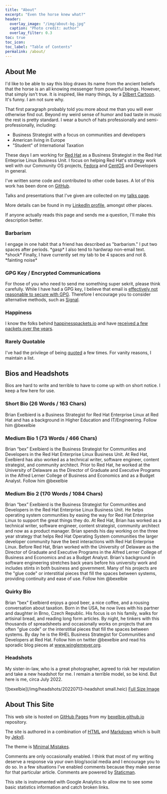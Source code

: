 ```yaml
---
title: "About"
excerpt: "Even the horse knew what?"
header:
  overlay_image: "/img/about-bg.jpg"
  caption: "Photo credit: author"
  overlay_filter: 0.3
toc: true
toc_icon: 
toc_label: "Table of Contents"
permalink: /about/
---
```


## About Me

I'd like to be able to say this blog draws its name from the ancient beliefs that the horse is an all knowing messenger from powerful beings.
However, that simply isn't true.
It is inspired, like many things, by a [Dilbert Cartoon](https://dilbert.com/strip/2015-06-10/).
It's funny.
I am not sure why.

That first paragraph probably told you more about me than you will ever otherwise find out.
Beyond my weird sense of humor and bad taste in music the rest is pretty standard.
I wear a bunch of hats professionally and semi-professionally, including:

* Business Strategist with a focus on communities and developers
* American living in Europe
* "Student" of International Taxation

These days I am working for [Red Hat](https://community.redhat.com) as a Business Strategist in the Red Hat Enteprise Linux Business Unit.
I focus on helping Red Hat's strategy work well with our Community OS projects, [Fedora](https://www.fedoraproject.org) and [CentOS](https://www.centos.org) and Developers in general.

I've written some code and contributed to other code bases.
A lot of this work has been done on [GitHub](https://github.com/bexelbie).

Talks and presentations that I've given are collected on my [talks page](/talks/).

More details can be found in my [LinkedIn profile](https://www.linkedin.com/in/bcexelbi), amongst other places.

If anyone actually reads this page and sends me a question, I'll make this description better.

### Barbarism

I engage in one habit that a friend has described as "barbarism."
I put two spaces after periods.  \*gasp\*
I also tend to hardwrap non-email text.  \*shock\*
Finally, I have currently set my tab to be 4 spaces and not 8.  \*fainting noise\*

### GPG Key / Encrypted Communications

For those of you who need to send me something super sekrit, please think carefully.
While I have had a GPG key, I believe that email is [effectively not reasonable to secure with GPG](https://latacora.micro.blog/2019/07/16/the-pgp-problem.html).
Therefore I encourage you to consider alternative methods, such as [Signal](https://signal.org/).

### Happiness

I know the folks behind [happinesspackets.io](https://happinesspackets.io) and have [received a few packets over the years](/happiness-packets).

### Rarely Quotable

I've had the privilege of being [quoted](/quoted) a few times.
For vanity reasons, I maintain a list.

## Bios and Headshots

Bios are hard to write and terrible to have to come up with on short notice.
I keep a few here for use.

### Short Bio (26 Words / 163 Chars)

Brian Exelbierd is a Business Strategist for Red Hat Enterprise Linux at Red Hat and has a background in Higher Education and IT/Engineering.
Follow him @bexelbie

### Medium Bio 1 (73 Words / 466 Chars)

Brian “bex” Exelbierd is the Business Strategist for Communities and Developers in the Red Hat Enterprise Linux Business Unit.
At Red Hat, Exelbierd has also worked as a technical writer, software engineer, content strategist, and community architect.
Prior to Red Hat, he worked at the University of Delaware as the Director of Graduate and Executive Programs in the Alfred Lerner College of Business and Economics and as a Budget Analyst.
Follow him @bexelbie

### Medium Bio 2 (170 Words / 1084 Chars)

Brian “bex” Exelbierd is the Business Strategist for Communities and Developers in the Red Hat Enterprise Linux Business Unit.
He helps operating system communities by easing the way for Red Hat Enterprise Linux to support the great things they do.
At Red Hat, Brian has worked as a technical writer, software engineer, content strategist, community architect and now as a product manager.
Brian spends his day working on the three year strategy that helps Red Hat Operating System communities the larger developer community have the best interactions with Red Hat Enterprise Linux.
Before Red Hat, Brian worked with the University of Delaware as the Director of Graduate and Executive Programs in the Alfred Lerner College of Business and Economics and as a Budget Analyst.
Brian's background in software engineering stretches back years before his university work and includes stints in both business and government.
Many of his projects are the "glue code" or interstitial pieces that fill the spaces between systems, providing continuity and ease of use.
Follow him @bexelbie

### Quirky Bio

Brian "bex" Exelbierd enjoys a good beer, a nice coffee, and a rousing conversation about taxation.
Born in the USA, he now lives with his partner and daughter in Brno, Czech Republic.
His focus is on his family, walks for artisinal bread, and reading long form articles.
By night, he tinkers with this thousands of spreadsheets and occasionally works on projects that are often "glue code" or the interstitial pieces that fill the spaces between systems.
By day he is the RHEL Business Strategist for Communities and Developers at Red Hat.
Follow him on twitter @bexelbie and read his sporadic blog pieces at www.winglemeyer.org.

### Headshots

My sister-in-law, who is a great photographer, agreed to risk her reputation and take a new headshot for me.  I remain a terrible model, so be kind.  But here is me, circa July 2022.

![bexelbie](/img/headshots/20220713-headshot small.heic) [Full Size Image](/img/headshots/20220713-headshot.heic)

## About This Site

This web site is hosted on [GitHub Pages](https://pages.github.com/) from my [bexelbie.github.io](https://github.com/bexelbie/bexelbie.github.io) repository.

The site is authored in a combination of [HTML](https://en.wikipedia.org/wiki/HTML) and [Markdown](https://daringfireball.net/projects/markdown/) which is built by [Jekyll](https://jekyllrb.com/).

The theme is [Minimal Mistakes](https://mmistakes.github.io/minimal-mistakes/).

Comments are only occasionally enabled.
I think that most of my writing deserve a response via your own blog/social media and I encourage you to do so.
In a few situations I've enabled comments because they make sense for that particular article.
Comments are powered by [Staticman](https://staticman.net/).

This site is instrumented with Google Analytics to allow me to see some basic statistics information and catch broken links.
